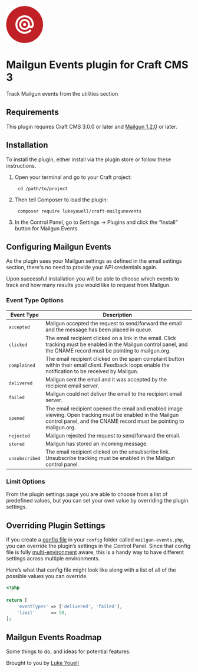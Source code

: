 <img src="src/icon.svg" alt="icon" width="100" height="100">

# Mailgun Events plugin for Craft CMS 3

Track Mailgun events from the utilities section

## Requirements

This plugin requires Craft CMS 3.0.0 or later and [Mailgun 1.2.0](https://github.com/craftcms/mailgun) or later.

## Installation

To install the plugin, either install via the plugin store or follow these instructions.

1. Open your terminal and go to your Craft project:

        cd /path/to/project

2. Then tell Composer to load the plugin:

        composer require lukeyouell/craft-mailgunevents

3. In the Control Panel, go to Settings → Plugins and click the “Install” button for Mailgun Events.

## Configuring Mailgun Events

As the plugin uses your Mailgun settings as defined in the email settings section, there's no need to provide your API credentials again.

Upon successful installation you will be able to choose which events to track and how many results you would like to request from Mailgun.

### Event Type Options

| Event Type | Description |
| ---------- | ----------- |
| `accepted` | Mailgun accepted the request to send/forward the email and the message has been placed in queue. |
| `clicked` | The email recipient clicked on a link in the email. Click tracking must be enabled in the Mailgun control panel, and the CNAME record must be pointing to mailgun.org. |
| `complained` | The email recipient clicked on the spam complaint button within their email client. Feedback loops enable the notification to be received by Mailgun. |
| `delivered` | Mailgun sent the email and it was accepted by the recipient email server. |
| `failed` | Mailgun could not deliver the email to the recipient email server. |
| `opened` | The email recipient opened the email and enabled image viewing. Open tracking must be enabled in the Mailgun control panel, and the CNAME record must be pointing to mailgun.org. |
| `rejected` | Mailgun rejected the request to send/forward the email. |
| `stored` | Mailgun has stored an incoming message. |
| `unsubscribed` | The email recipient clicked on the unsubscribe link. Unsubscribe tracking must be enabled in the Mailgun control panel. |

### Limit Options

From the plugin settings page you are able to choose from a list of predefined values, but you can set your own value by overriding the plugin settings.

## Overriding Plugin Settings

If you create a [config file](https://docs.craftcms.com/v3/configuration.html) in your `config` folder called `mailgun-events.php`, you can override the plugin’s settings in the Control Panel. Since that config file is fully [multi-environment](https://docs.craftcms.com/v3/configuration.html) aware, this is a handy way to have different settings across multiple environments.

Here’s what that config file might look like along with a list of all of the possible values you can override.

```php
<?php

return [
    'eventTypes' => ['delivered', 'failed'],
    'limit'      => 50,
];
```

## Mailgun Events Roadmap

Some things to do, and ideas for potential features:

Brought to you by [Luke Youell](https://github.com/lukeyouell)
